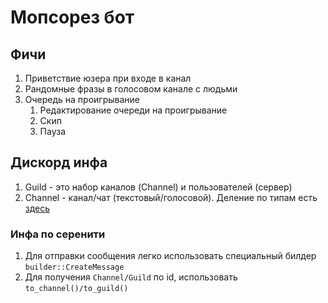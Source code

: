 # Мопсорез бот

## Фичи
1. Приветствие юзера при входе в канал
2. Рандомные фразы в голосовом канале с людьми
3. Очередь на проигрывание
   1. Редактирование очереди на проигрывание
   2. Скип
   3. Пауза

## Дискорд инфа

1. Guild - это набор каналов (Channel) и пользователей (сервер)
2. Channel - канал/чат (текстовый/голосовой). Деление по типам есть [здесь](https://discord.com/developers/docs/resources/channel#channel-object-channel-types)

### Инфа по серенити

1. Для отправки сообщения легко использовать специальный билдер `builder::CreateMessage`
2. Для получения `Channel/Guild` по id, использовать `to_channel()/to_guild()`